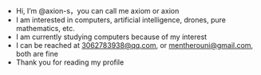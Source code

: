 -  Hi, I’m @axion-s，you can call me axiom or axion
-  I am interested in computers, artificial intelligence, drones, pure mathematics, etc.
- I am currently studying computers because of my interest
- I can be reached at 3062783938@qq.com, or mentherouni@gmail.com, both are fine
- Thank you for reading my profile
<!---
axion-s/axion-s is a ✨ special ✨ repository because its `README.md` (this file) appears on your GitHub profile.
You can click the Preview link to take a look at your changes.
--->
